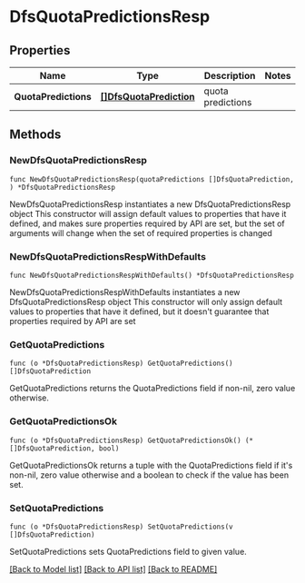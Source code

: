 # DfsQuotaPredictionsResp

## Properties

Name | Type | Description | Notes
------------ | ------------- | ------------- | -------------
**QuotaPredictions** | [**[]DfsQuotaPrediction**](DfsQuotaPrediction.md) | quota predictions | 

## Methods

### NewDfsQuotaPredictionsResp

`func NewDfsQuotaPredictionsResp(quotaPredictions []DfsQuotaPrediction, ) *DfsQuotaPredictionsResp`

NewDfsQuotaPredictionsResp instantiates a new DfsQuotaPredictionsResp object
This constructor will assign default values to properties that have it defined,
and makes sure properties required by API are set, but the set of arguments
will change when the set of required properties is changed

### NewDfsQuotaPredictionsRespWithDefaults

`func NewDfsQuotaPredictionsRespWithDefaults() *DfsQuotaPredictionsResp`

NewDfsQuotaPredictionsRespWithDefaults instantiates a new DfsQuotaPredictionsResp object
This constructor will only assign default values to properties that have it defined,
but it doesn't guarantee that properties required by API are set

### GetQuotaPredictions

`func (o *DfsQuotaPredictionsResp) GetQuotaPredictions() []DfsQuotaPrediction`

GetQuotaPredictions returns the QuotaPredictions field if non-nil, zero value otherwise.

### GetQuotaPredictionsOk

`func (o *DfsQuotaPredictionsResp) GetQuotaPredictionsOk() (*[]DfsQuotaPrediction, bool)`

GetQuotaPredictionsOk returns a tuple with the QuotaPredictions field if it's non-nil, zero value otherwise
and a boolean to check if the value has been set.

### SetQuotaPredictions

`func (o *DfsQuotaPredictionsResp) SetQuotaPredictions(v []DfsQuotaPrediction)`

SetQuotaPredictions sets QuotaPredictions field to given value.



[[Back to Model list]](../README.md#documentation-for-models) [[Back to API list]](../README.md#documentation-for-api-endpoints) [[Back to README]](../README.md)


